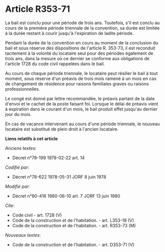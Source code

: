 # Article R353-71

La bail est conclu pour une période de trois ans. Toutefois, s'il est conclu au cours de la première période triennale de la
convention, sa durée est limitée à la durée restant à courir jusqu'à l'expiration de ladite période.

Pendant la durée de la convention en cours au moment de la conclusion du bail et sous réserve des dispositions de l'article
R. 353-73, il est reconduit tacitement à la volonté du locataire seul pour des périodes également de trois ans, dans la
mesure où ce dernier se conforme aux obligations de l'article 1728 du code civil rappelées dans le bail.

Au cours de chaque période triennale, le locataire peut résilier le bail à tout moment, sous réserve d'un préavis de trois
mois ramené à un mois en cas de changement de résidence pour raisons familiales graves ou raisons professionnelles.

Le congé est donné par lettre recommandée, le préavis partant de la date d'envoi et le cachet de la poste faisant foi.
Lorsque le délai de préavis vient à expiration dans le courant d'un mois, le bail produit effet jusqu'au dernier jour du
mois.

En cas de vacance intervenant au cours d'une période triennale, le nouveau locataire est substitué de plein droit à l'ancien
locataire.

**Liens relatifs à cet article**

_Anciens textes_:

  - Décret n°78-199 1978-02-22 art. 14

_Codifié par_:

  - Décret n°78-622 1978-05-31 JORF 8 juin 1978

_Modifié par_:

  - Décret n°80-416 1980-06-10 art. 7 JORF 13 juin 1980

_Cite_:

  - Code civil - art. 1728 (V)
  - Code de la construction et de l'habitation. - art. L353-18 (V)
  - Code de la construction et de l'habitation. - art. R353-73 (M)

_Nouveaux textes_:

  - Code de la construction et de l'habitation. - art. D353-71 (V)
